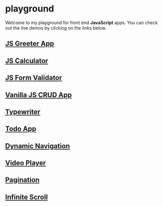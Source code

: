 # playground

Welcome to my playground for front end **JavaScript** apps.
You can check out the live demos by clicking on the links below.

## [JS Greeter App](https://devlana.github.io/playground/js-greeter-app/)

## [JS Calculator](https://devlana.github.io/playground/js-calculator/)

## [JS Form Validator](https://devlana.github.io/playground/js-form-validator/)

## [Vanilla JS CRUD App](https://devlana.github.io/playground/vanilla-js-crud-app/)

## [Typewriter](https://devlana.github.io/playground/typewriter/)

## [Todo App](https://devlana.github.io/playground/todo-app/)

## [Dynamic Navigation](https://devlana.github.io/playground/dynamic-navigation/)

## [Video Player](https://devlana.github.io/playground/video-player/)

## [Pagination](https://devlana.github.io/playground/pagination/)

## [Infinite Scroll](https://devlana.github.io/playground/infinite-scroll/)
